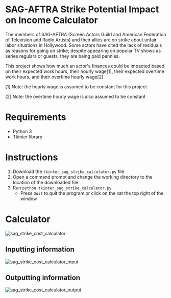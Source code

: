 # SAG-AFTRA Strike Potential Impact on Income Calculator
The members of SAG-AFTRA (Screen Actors Guild and American Federation of Television and Radio Artists) and their allies are on strike about unfair labor situations in Hollywood. Some actors have cited the lack of residuals as reasons for going on strike; despite appearing on popular TV shows as series regulars or guests, they are being paid pennies.

This project shows how much an actor's finances could be impacted based on their expected work hours, their hourly wage[1], their expected overtime work hours, and their overtime hourly wage[2].

[1] Note: the hourly wage is assumed to be constant for this project

[2] Note: the overtime hourly wage is also assumed to be constant

# Requirements
- Python 3
- Tkinter library

# Instructions
1. Download the `tkinter_sag_strike_calculator.py` file
2. Open a command prompt and change the working directory to the location of the downloaded file
3. Run `python tkinter_sag_strike_calculator.py`
   - Press `Quit` to quit the program or click on the `X`at the top right of the window

# Calculator
![sag_strike_cost_calculator](https://github.com/casychow/sag_strike_income_impact/assets/58012214/6964415b-2d64-4ef4-8063-77cb81573cf9)

## Inputting information
![sag_strike_cost_calculator_input](https://github.com/casychow/sag_strike_income_impact/assets/58012214/c4dd211d-4693-4fa5-9f71-c5254c0a03c1)

## Outputting information
![sag_strike_cost_calculator_output](https://github.com/casychow/sag_strike_income_impact/assets/58012214/1220e11a-5b5e-47b3-9453-cc96221e6d96)
